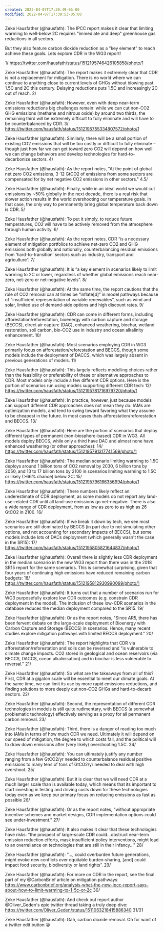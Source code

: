 ```yaml
---
created: 2022-04-07T17:39:49-05:00
modified: 2022-04-07T17:39:53-05:00
---
```


Zeke Hausfather (@hausfath): The IPCC report makes it clear that limiting warming to well-below 2C requires "immediate and deep" greenhouse gas reductions in all sectors.

But they also feature carbon dioxide reduction as a "key element" to reach achieve these goals. Lets explore CDR in the WG3 report!

1/ https://twitter.com/hausfath/status/1512195746426105858/photo/1

Zeke Hausfather (@hausfath): The report makes it extremely clear that CDR is not a replacement for mitigation. There is no world where we can continue to anything close to current levels of GHGs without blowing past 1.5C and 2C this century. Delaying reductions puts 1.5C and increasingly 2C out of reach. 2/

Zeke Hausfather (@hausfath): However, even with deep near-term emissions reductions big challenges remain: while we can cut non-CO2 GHG emissions (methane and nitrous oxide) by around two thirds, the remaining third will be extremely difficult to fully eliminate and will have to be counterbalanced by CDR. 3/ https://twitter.com/hausfath/status/1512195755334807572/photo/1

Zeke Hausfather (@hausfath): Similarly, there will be a small portion of existing CO2 emissions that will be too costly or difficult to fully eliminate – though just how far we can get toward zero CO2 will depend on how well we can change behaviors and develop technologies for hard-to-decarbonize sectors. 4/

Zeke Hausfather (@hausfath): As the report notes, "At the point of global net zero CO2 emissions, 3-12 GtCO2 of emissions from some sectors are compensated for by net negative CO2 emissions in other sectors." 4.5/

Zeke Hausfather (@hausfath): Finally, while in an ideal world we would cut emissions by ~50% globally in the next decade, there is a real risk that slower action results in the world overshooting our temperature goals. In that case, the only way to permanently bring global temperature back   down is CDR. 5/

Zeke Hausfather (@hausfath): To put it simply, to reduce future temperatures, CO2 will have to be actively removed from the atmosphere through human activity. 6/

Zeke Hausfather (@hausfath): As the report notes, CDR “is a necessary element of mitigation portfolios to achieve net-zero CO2 and GHG emissions both globally and nationally, counterbalancing residual emissions from ‘hard-to-transition’ sectors such as industry, transport and agriculture”. 7/

Zeke Hausfather (@hausfath): It is “a key element in scenarios likely to limit warming to 2C or lower, regardless of whether global emissions reach near-zero, net-zero or net-negative levels”. 8/

Zeke Hausfather (@hausfath): At the same time, the report cautions that the role of CO2 removal can at times be “inflate[d]” in model pathways because of “insufficient representation of variable renewables”, such as wind and solar, limited use of demand-side options and high discount rates. 9/

Zeke Hausfather (@hausfath): CDR can come in different forms, including afforestation/reforestation, bioenergy with carbon capture and storage (BECCS), direct air capture (DAC), enhanced weathering, biochar, wetland restoration, soil carbon, bio-CO2 use in industry and ocean alkalinity enhancement. 10/

Zeke Hausfather (@hausfath): Most scenarios employing CDR in WG3 primarily focus on afforestation/reforestation and BECCS, though some models include the deployment of DACCS, which was largely absent in previous generations of models. 11/

Zeke Hausfather (@hausfath): This largely reflects modelling choices rather than the feasibility or preferability of these or alternative approaches to CDR. Most models only include a few different CDR options. Here is the portion of scenarios run using models supporting different CDR tech: 12/ https://twitter.com/hausfath/status/1512195781716979720/photo/1

Zeke Hausfather (@hausfath): In practice, however, just because models can support different CDR approaches does not mean they do. IAMs are optimization models, and tend to swing toward favoring what they assume to be cheapest in the future. In most cases thats afforestation/reforestation and BECCS. 13/

Zeke Hausfather (@hausfath): Here are the portion of scenarios that deploy different types of permanent (non-biosphere-based) CDR in WG3. All models deploy BECCS, while only a third have DAC and almost none have enhanced weathering (or other approaches): 14/ https://twitter.com/hausfath/status/1512195791317741569/photo/1

Zeke Hausfather (@hausfath): The median scenario limiting warming to 1.5C deploys around 1 billion tons of CO2 removal by 2030, 6 billion tons by 2050, and 13 to 17 billion tons by 2100 in scenarios limiting warming to 1.5C or likely (>66% chance) below 2C: 15/ https://twitter.com/hausfath/status/1512195796166356994/photo/1

Zeke Hausfather (@hausfath): There numbers likely reflect an underestimate of CDR deployment, as some models do not report any land-use-related CDR until all land-use emissions go net-negative. There is also a wide range of CDR deployment, from as low as zero to as high as 26 GtCO2 in 2100. 16/

Zeke Hausfather (@hausfath): If we break it down by tech, we see most scenarios are still dominated by BECCS (in part due to not simulating other options, and not accounting for secondary impacts of BECCS), but some models include lots of DACs deployment (which generally wasn't the case in the SR15): 17/ https://twitter.com/hausfath/status/1512195805821644837/photo/1

Zeke Hausfather (@hausfath): Overall there is slightly less CDR deployment in the median scenario in the new WG3 report than there was in the 2018 SR15 report for the same scenarios. This is somewhat surprising, given that four years of continuing high emissions have reduced remaining carbon budgets: 18/ https://twitter.com/hausfath/status/1512195812930990099/photo/1

Zeke Hausfather (@hausfath): It turns out that a number of scenarios run for WG3 purposefully explore low CDR outcomes (e.g. constrain CDR deployment in the model). The inclusion of these low-CDR scenarios in the database reduces the median deployment compared to the SR15. 19/

Zeke Hausfather (@hausfath): Or as the report notes, "Since AR5, there has been fervent debate on the large-scale deployment of Bioenergy with Carbon Capture and Storage (BECCS) in scenarios. Hence, many recent studies explore mitigation pathways with limited BECCS deployment." 20/

Zeke Hausfather (@hausfath): The report highlights that CDR via afforestation/reforestation and soils can be reversed and "is vulnerable to climate change impacts. CO2 stored in geological and ocean reservoirs (via BECCS, DACCS, ocean alkalinisation) and in biochar is less vulnerable to reversal." 21/

Zeke Hausfather (@hausfath): So what are the takeaways from all of this? First, CDR at a gigaton scale will be essential to meet our climate goals. At the same time, we can limit its use by more rapid emissions reductions, and finding solutions to more deeply cut non-CO2 GHGs and hard-to-decarb sectors. 22/

Zeke Hausfather (@hausfath): Second, the representation of different CDR technologies in models is still quite rudimentary, with BECCS (a somewhat problematic technology) effectively serving as a proxy for all permanent carbon removal. 23/

Zeke Hausfather (@hausfath): Third, there is a danger of reading too much into IAMs in terms of how much CDR we need. Ultimately it will depend on our speed of mitigation, the degree to which costs fall, and the political will to draw down emissions after (very likely) overshooting 1.5C. 24/

Zeke Hausfather (@hausfath): You can ultimately justify any number ranging from a few GtCO2/yr needed to counterbalance residual positive emissions to many tens of tons of GtCO2/yr needed to deal with high overshoot. 25/

Zeke Hausfather (@hausfath): But it is clear that we will need CDR at a much larger scale than is available today, which means that its important to start investing in testing and driving costs down for these technologies today even as we keep our primary focus on reducing emissions as fast as possible 26/

Zeke Hausfather (@hausfath): Or as the report notes, "without appropriate incentive schemes and market designs, CDR implementation options could see under-investment." 27/

Zeke Hausfather (@hausfath): It also makes it clear that these technologies have risks: “the prospect of large-scale CDR could…obstruct near-term emission reduction efforts, mask insufficient policy interventions, might lead to an overreliance on technologies that are still in their infancy..." 28/

Zeke Hausfather (@hausfath): "..., could overburden future generations, might evoke new conflicts over equitable burden-sharing, [and] could impact food security, biodiversity or land rights”. 29/

Zeke Hausfather (@hausfath): For more on CDR in the report, see the final part of my @CarbonBrief article on mitigation pathways: https://www.carbonbrief.org/analysis-what-the-new-ipcc-report-says-about-how-to-limit-warming-to-1-5c-or-2c 30/

Zeke Hausfather (@hausfath): And check out report author @Oliver_Geden's epic twitter thread taking a truly deep dive: https://twitter.com/Oliver_Geden/status/1511063218415886340 31/31

Zeke Hausfather (@hausfath): Gah, carbon dioxide removal. Oh for want of a twitter edit button 😛
